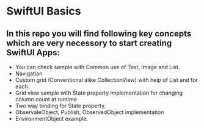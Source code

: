 # SwiftUI Basics

## In this repo you will find following key concepts which are very necessory to start creating SwiftUI Apps: 
- You can check sample with Common use of Text, Image and List.
- Navigation 
- Custom grid (Conventional alike CollectionView) with help of List and for each. 
- Grid view sample with State property implementation for changing column count at runtime
- Two way binding for State property.
- ObservaleObject, Publish, ObservedObject implementation
- EnvironmentObject example.
